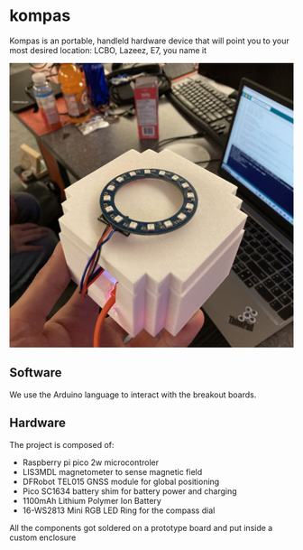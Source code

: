 # kompas

Kompas is an portable, handleld hardware device that will point you to your most desired location: LCBO, Lazeez, E7, you name it

![Kompas Device Ready](media/kompas_ready.jpg)

## Software

We use the Arduino language to interact with the breakout boards.


## Hardware

The project is composed of:
  - Raspberry pi pico 2w microcontroler
  - LIS3MDL magnetometer to sense magnetic field
  - DFRobot TEL015 GNSS module for global positioning
  - Pico SC1634 battery shim for battery power and charging
  - 1100mAh Lithium Polymer Ion Battery
  - 16-WS2813 Mini RGB LED Ring for the compass dial


All the components got soldered on a prototype board and put inside a custom enclosure
